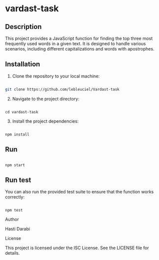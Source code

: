 
# vardast-task

  

## Description

  

This project provides a JavaScript function for finding the top three most frequently used words in a given text. It is designed to handle various scenarios, including different capitalizations and words with apostrophes.

  

## Installation

  

1. Clone the repository to your local machine:

  

```bash

git clone https://github.com/lebleuciel/Vardast-task

```
2. Navigate to the project directory:

```

cd vardast-task

```

3. Install the project dependencies:
```

npm install

```

## Run

```

npm start

```

  

## Run test

You can also run the provided test suite to ensure that the function works correctly:

```

npm test

```



Author

Hasti Darabi

License

  

This project is licensed under the ISC License. See the LICENSE file for details.
